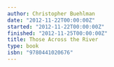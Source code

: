 ```yaml
---
author: Christopher Buehlman
date: "2012-11-22T00:00:00Z"
started: "2012-11-22T00:00:00Z"
finished: "2012-11-25T00:00:00Z"
title: Those Across the River
type: book
isbn: "9780441020676"
---
```

